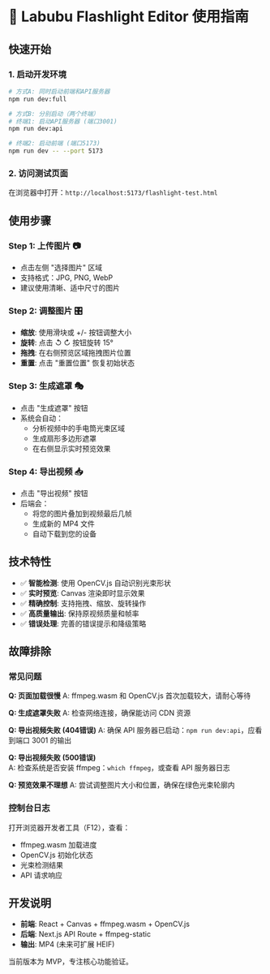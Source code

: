 # 🔦 Labubu Flashlight Editor 使用指南

## 快速开始

### 1. 启动开发环境
```bash
# 方式A: 同时启动前端和API服务器
npm run dev:full

# 方式B: 分别启动（两个终端）
# 终端1: 启动API服务器 (端口3001)
npm run dev:api

# 终端2: 启动前端 (端口5173)
npm run dev -- --port 5173
```

### 2. 访问测试页面
在浏览器中打开：`http://localhost:5173/flashlight-test.html`

## 使用步骤

### Step 1: 上传图片 📷
- 点击左侧 "选择图片" 区域
- 支持格式：JPG, PNG, WebP
- 建议使用清晰、适中尺寸的图片

### Step 2: 调整图片 🎛️
- **缩放**: 使用滑块或 +/- 按钮调整大小
- **旋转**: 点击 ↺ ↻ 按钮旋转 15° 
- **拖拽**: 在右侧预览区域拖拽图片位置
- **重置**: 点击 "重置位置" 恢复初始状态

### Step 3: 生成遮罩 🎭
- 点击 "生成遮罩" 按钮
- 系统会自动：
  - 分析视频中的手电筒光束区域
  - 生成扇形多边形遮罩
  - 在右侧显示实时预览效果

### Step 4: 导出视频 📥
- 点击 "导出视频" 按钮
- 后端会：
  - 将您的图片叠加到视频最后几帧
  - 生成新的 MP4 文件
  - 自动下载到您的设备

## 技术特性

- ✅ **智能检测**: 使用 OpenCV.js 自动识别光束形状
- ✅ **实时预览**: Canvas 渲染即时显示效果
- ✅ **精确控制**: 支持拖拽、缩放、旋转操作
- ✅ **高质量输出**: 保持原视频质量和帧率
- ✅ **错误处理**: 完善的错误提示和降级策略

## 故障排除

### 常见问题

**Q: 页面加载很慢**
A: ffmpeg.wasm 和 OpenCV.js 首次加载较大，请耐心等待

**Q: 生成遮罩失败**
A: 检查网络连接，确保能访问 CDN 资源

**Q: 导出视频失败 (404错误)**
A: 确保 API 服务器已启动：`npm run dev:api`，应看到端口 3001 的输出

**Q: 导出视频失败 (500错误)**  
A: 检查系统是否安装 ffmpeg：`which ffmpeg`，或查看 API 服务器日志

**Q: 预览效果不理想**
A: 尝试调整图片大小和位置，确保在绿色光束轮廓内

### 控制台日志
打开浏览器开发者工具（F12），查看：
- ffmpeg.wasm 加载进度
- OpenCV.js 初始化状态  
- 光束检测结果
- API 请求响应

## 开发说明

- **前端**: React + Canvas + ffmpeg.wasm + OpenCV.js
- **后端**: Next.js API Route + ffmpeg-static
- **输出**: MP4 (未来可扩展 HEIF)

当前版本为 MVP，专注核心功能验证。 